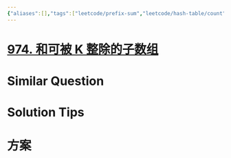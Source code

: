 ```yaml
---
{"aliases":[],"tags":["leetcode/prefix-sum","leetcode/hash-table/count","leetcode/unsolved"],"review-dates":[],"dg-publish":true,"difficulty":"medium","date-created":"2023-08-19-Sat, 6:24:12 pm","date-modified":"2023-08-19-Sat, 6:24:39 pm","permalink":"/programming/basic/leetcode/974. 和可被 K 整除的子数组/","dgPassFrontmatter":true}
---
```



# [974. 和可被 K 整除的子数组](https://leetcode.cn/problems/subarray-sums-divisible-by-k/)

# Similar Question

# Solution Tips

# 方案
